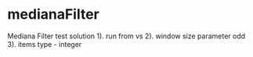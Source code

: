 # medianaFilter
Mediana Filter test solution
1). run from vs
2). window size parameter odd
3). items type - integer
